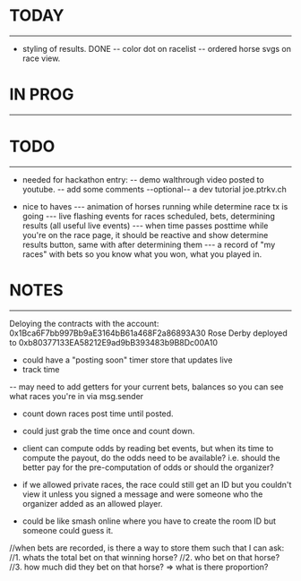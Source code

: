 
# TODAY
------------------
- styling of results.
DONE -- color dot on racelist
-- ordered horse svgs on race view.

# IN PROG
------------------

# TODO
------------------
- needed for hackathon entry:
-- demo walthrough video posted to youtube.
-- add some comments
--optional-- a dev tutorial joe.ptrkv.ch


- nice to haves
--- animation of horses running while determine race tx is going
--- live flashing events for races scheduled, bets, determining results (all useful live events)
--- when time passes posttime while you're on the race page, it should be reactive and show determine results button, same with after determining them
--- a record of "my races" with bets so you know what you won, what you played in.



# NOTES
------------------
Deloying the contracts with the account: 0x1Bca6F7bb997Bb9aE3164bB61a468F2a86893A30
Rose Derby deployed to 0xb80377133EA58212E9ad9bB393483b9B8Dc00A10

- could have a "posting soon" timer store that updates live
- track time

-- may need to add getters for your current bets, balances so you can see what races you're in via msg.sender

- count down races post time until posted.
- could just grab the time once and count down.

- client can compute odds by reading bet events, but when its time to compute the payout, 
do the odds need to be available? i.e. should the better pay for the pre-computation of odds or 
should the organizer?
- if we allowed private races, the race could still get an ID but
you couldn't view it unless you signed a message and were someone who the organizer added
as an allowed player.
- could be like smash online where you have to create the room ID but someone could guess it.

//when bets are recorded, is there a way to store them such that I can ask:
//1. whats the total bet on that winning horse?
//2. who bet on that horse?
//3. how much did they bet on that horse? => what is there proportion? 
